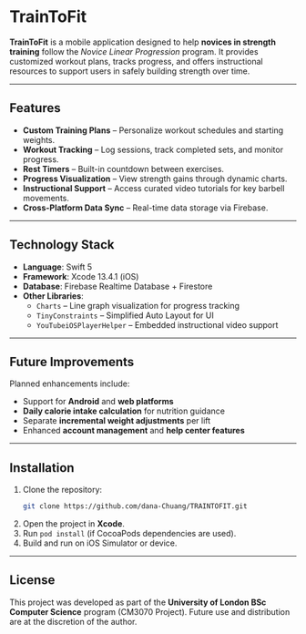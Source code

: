 # TrainToFit

**TrainToFit** is a mobile application designed to help **novices in strength training** follow the *Novice Linear Progression* program. It provides customized workout plans, tracks progress, and offers instructional resources to support users in safely building strength over time.

---

## Features

- **Custom Training Plans** – Personalize workout schedules and starting weights.  
- **Workout Tracking** – Log sessions, track completed sets, and monitor progress.  
- **Rest Timers** – Built-in countdown between exercises.  
- **Progress Visualization** – View strength gains through dynamic charts.  
- **Instructional Support** – Access curated video tutorials for key barbell movements.  
- **Cross-Platform Data Sync** – Real-time data storage via Firebase.

---

## Technology Stack

- **Language**: Swift 5  
- **Framework**: Xcode 13.4.1 (iOS)  
- **Database**: Firebase Realtime Database + Firestore  
- **Other Libraries**:
  - `Charts` – Line graph visualization for progress tracking  
  - `TinyConstraints` – Simplified Auto Layout for UI  
  - `YouTubeiOSPlayerHelper` – Embedded instructional video support  

---

## Future Improvements

Planned enhancements include:
- Support for **Android** and **web platforms**
- **Daily calorie intake calculation** for nutrition guidance
- Separate **incremental weight adjustments** per lift
- Enhanced **account management** and **help center features**

---

## Installation

1. Clone the repository:
   ```bash
   git clone https://github.com/dana-Chuang/TRAINTOFIT.git
   ```
2. Open the project in **Xcode**.
3. Run `pod install` (if CocoaPods dependencies are used).
4. Build and run on iOS Simulator or device.

---

## License

This project was developed as part of the **University of London BSc Computer Science** program (CM3070 Project). Future use and distribution are at the discretion of the author.
